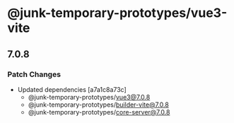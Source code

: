 # @junk-temporary-prototypes/vue3-vite

## 7.0.8

### Patch Changes

- Updated dependencies [a7a1c8a73c]
  - @junk-temporary-prototypes/vue3@7.0.8
  - @junk-temporary-prototypes/builder-vite@7.0.8
  - @junk-temporary-prototypes/core-server@7.0.8
